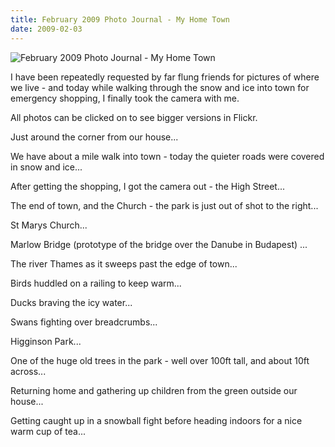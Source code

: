 ```yaml
---
title: February 2009 Photo Journal - My Home Town
date: 2009-02-03
---
```


![February 2009 Photo Journal - My Home Town](https://source.unsplash.com/7QCBakMyDCE/1600x900)

I have been repeatedly requested by far flung friends for pictures of where we live - and today while walking through the snow and ice into town for emergency shopping, I finally took the camera with me.

All photos can be clicked on to see bigger versions in Flickr.

Just around the corner from our house...

We have about a mile walk into town - today the quieter roads were covered in snow and ice...

After getting the shopping, I got the camera out - the High Street...

The end of town, and the Church - the park is just out of shot to the right...

St Marys Church...

Marlow Bridge (prototype of the bridge over the Danube in Budapest) ...

The river Thames as it sweeps past the edge of town...

Birds huddled on a railing to keep warm...

Ducks braving the icy water...

Swans fighting over breadcrumbs...

Higginson Park...

One of the huge old trees in the park - well over 100ft tall, and about 10ft across...

Returning home and gathering up children from the green outside our house...

Getting caught up in a snowball fight before heading indoors for a nice warm cup of tea...